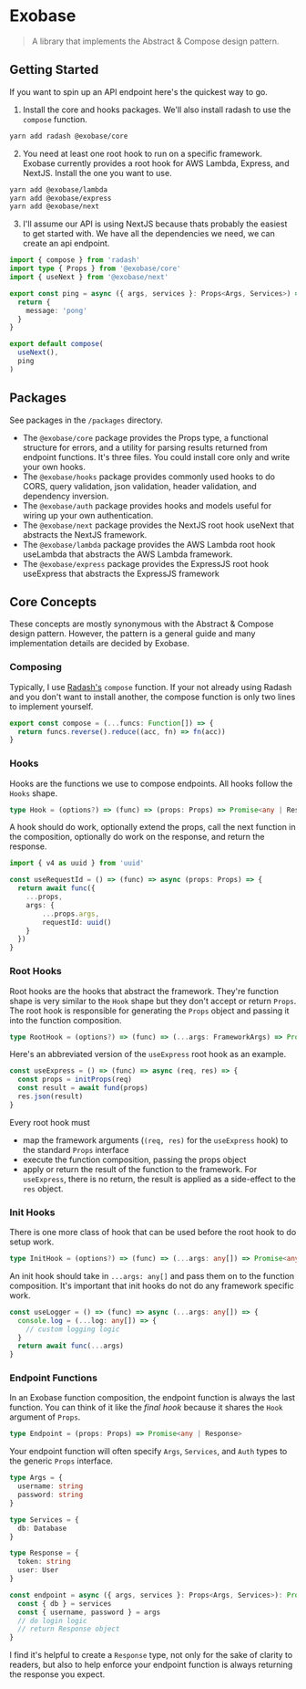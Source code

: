 # Exobase

> A library that implements the Abstract & Compose design pattern.

## Getting Started
If you want to spin up an API endpoint here's the quickest way to go.

1. Install the core and hooks packages. We'll also install radash to use the `compose` function.

```sh
yarn add radash @exobase/core
```

2. You need at least one root hook to run on a specific framework. Exobase currently provides a root hook for AWS Lambda, Express, and NextJS. Install the one you want to use.

```sh
yarn add @exobase/lambda
yarn add @exobase/express
yarn add @exobase/next
```

3. I'll assume our API is using NextJS because thats probably the easiest to get started with. We have all the dependencies we need, we can create an api endpoint.

```ts
import { compose } from 'radash'
import type { Props } from '@exobase/core'
import { useNext } from '@exobase/next'

export const ping = async ({ args, services }: Props<Args, Services>) => {
  return {
    message: 'pong'
  }
}

export default compose(
  useNext(),
  ping
)
```

## Packages

See packages in the `/packages` directory.

- The `@exobase/core` package provides the Props type, a functional structure for errors, and a utility for parsing results returned from endpoint functions. It's three files. You could install core only and write your own hooks.
- The `@exobase/hooks` package provides commonly used hooks to do  CORS, query validation, json validation, header validation, and dependency inversion.
- The `@exobase/auth` package provides hooks and models useful for wiring up your own authentication.
- The `@exobase/next` package provides the NextJS root hook useNext that abstracts the NextJS framework.
- The `@exobase/lambda` package provides the AWS Lambda root hook useLambda that abstracts the AWS Lambda framework.
- The `@exobase/express` package provides the ExpressJS root hook useExpress that abstracts the ExpressJS framework

## Core Concepts
These concepts are mostly synonymous with the Abstract & Compose design pattern. However, the pattern is a general guide and many implementation details are decided by Exobase.

### Composing
Typically, I use [Radash's](https://github.com/rayepps/radash) `compose` function. If your not already using Radash and you don't want to install another, the compose function is only two lines to implement yourself.

```ts
export const compose = (...funcs: Function[]) => {
  return funcs.reverse().reduce((acc, fn) => fn(acc))
}
```

### Hooks
Hooks are the functions we use to compose endpoints. All hooks follow the `Hooks` shape.

```ts
type Hook = (options?) => (func) => (props: Props) => Promise<any | Response>
```

A hook should do work, optionally extend the props, call the next function in the composition, optionally do work on the response, and return the response.

```ts
import { v4 as uuid } from 'uuid'

const useRequestId = () => (func) => async (props: Props) => {
  return await func({
    ...props,
    args: {
        ...props.args,
        requestId: uuid()
    }
  })
}
```

### Root Hooks
Root hooks are the hooks that abstract the framework. They're function shape is very similar to the `Hook` shape but they don't accept or return `Props`. The root hook is responsible for generating the `Props` object and passing it into the function composition.

```ts
type RootHook = (options?) => (func) => (...args: FrameworkArgs) => Promise<FrameworkResponse>
```

Here's an abbreviated version of the `useExpress` root hook as an example.

```ts
const useExpress = () => (func) => async (req, res) => {
  const props = initProps(req)
  const result = await fund(props)
  res.json(result)
}
```

Every root hook must
- map the framework arguments (`(req, res)` for the `useExpress` hook) to the standard `Props` interface
- execute the function composition, passing the props object
- apply or return the result of the function to the framework. For `useExpress`, there is no return, the result is applied as a side-effect to the `res` object.

### Init Hooks
There is one more class of hook that can be used before the root hook to do setup work.

```ts
type InitHook = (options?) => (func) => (...args: any[]) => Promise<any>
```

An init hook should take in `...args: any[]` and pass them on to the function composition. It's important that init hooks do not do any framework specific work.

```ts
const useLogger = () => (func) => async (...args: any[]) => {
  console.log = (...log: any[]) => {
    // custom logging logic
  }
  return await func(...args)
}
```

### Endpoint Functions
In an Exobase function composition, the endpoint function is always the last function. You can think of it like the _final hook_ because it shares the `Hook` argument of `Props`.

```ts
type Endpoint = (props: Props) => Promise<any | Response>
```

Your endpoint function will often specify `Args`, `Services`, and `Auth` types to the generic `Props` interface.

```ts
type Args = {
  username: string
  password: string
}

type Services = {
  db: Database
}

type Response = {
  token: string
  user: User
}

const endpoint = async ({ args, services }: Props<Args, Services>): Promise<Response> => {
  const { db } = services
  const { username, password } = args
  // do login logic
  // return Response object
}
```

I find it's helpful to create a `Response` type, not only for the sake of clarity to readers, but also to help enforce your endpoint function is always returning the response you expect.
